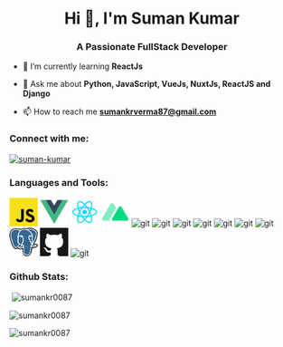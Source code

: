<h1 align="center">Hi 👋, I'm Suman Kumar</h1>
<h3 align="center">A Passionate FullStack Developer</h3>

- 🌱 I’m currently learning **ReactJs**

- 💬 Ask me about **Python, JavaScript, VueJs, NuxtJs, ReactJS and Django**

- 📫 How to reach me **sumankrverma87@gmail.com**

<h3 align="left">Connect with me:</h3>
<p align="left">
<a href="https://www.linkedin.com/in/suman-kumar-b0802a185/" target="blank"><img align="center" src="https://raw.githubusercontent.com/rahuldkjain/github-profile-readme-generator/master/src/images/icons/Social/linked-in-alt.svg" alt="suman-kumar" height="30" width="40" /></a>
</p>

<h3 align="left">Languages and Tools:</h3>
<p align="left">
  <img src="https://github.com/edent/SuperTinyIcons/blob/master/images/svg/javascript.svg" alt="git" width="50" height="50"/>
  <img src="https://github.com/devicons/devicon/blob/master/icons/vuejs/vuejs-original.svg" alt="git" width="50" height="50"/>
  <img src="https://github.com/vscode-icons/vscode-icons/blob/master/icons/file_type_reactjs.svg" alt="git" width="50" height="50"/>
  <img src="https://github.com/bestofjs/bestofjs/blob/master/apps/bestofjs-nextjs/public/logos/nuxt2.svg" alt="git" width="50" height="50"/>
  <img src="https://github.com/actions/starter-workflows/blob/main/icons/python.svg" alt="git" width="50" height="50"/>
  <img src="https://github.com/detain/svg-logos/blob/master/svg/v/vuex-1.svg" alt="git" width="50" height="50"/>
  <img src="https://github.com/gilbarbara/logos/blob/main/logos/redux.svg" alt="git" width="50" height="50"/>
  <img src="https://github.com/gilbarbara/logos/blob/main/logos/django-icon.svg" alt="git" width="50" height="50"/>
  <img src="https://github.com/actions/starter-workflows/blob/main/icons/html.svg" alt="git" width="50" height="50"/>
  <img src="https://github.com/detain/svg-logos/blob/master/svg/c/css10.svg" alt="git" width="50" height="50"/>
  <img src="https://github.com/withastro/docs/blob/main/public/logos/tailwind.svg" alt="git" width="50" height="50"/>
  <img src="https://github.com/walkxcode/dashboard-icons/blob/main/svg/postgres.svg" alt="git" width="50" height="50"/>
  <img src="https://github.com/edent/SuperTinyIcons/blob/master/images/svg/github.svg" alt="git" width="50" height="50"/>
  <img src="https://github.com/gilbarbara/logos/blob/main/logos/git-icon.svg" alt="git" width="50" height="50"/>
</p>

<h3 align="left">Github Stats:</h3>
<p>&nbsp;<img align="center" src="https://github-readme-stats.vercel.app/api?username=sumankr0087&show_icons=true&locale=en" alt="sumankr0087" /></p>

<p><img align="center" src="https://github-readme-streak-stats.herokuapp.com/?user=sumankr0087&" alt="sumankr0087" /></p>

<p><img align="left" src="https://github-readme-stats.vercel.app/api/top-langs?username=sumankr0087&show_icons=true&locale=en&layout=compact" alt="sumankr0087" /></p>
